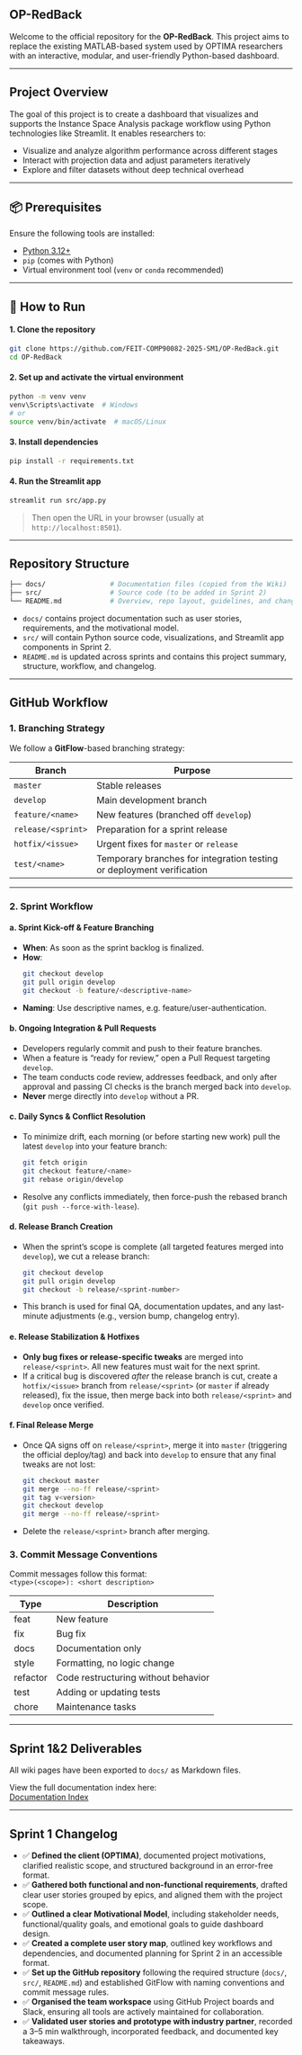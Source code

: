 ## OP-RedBack

Welcome to the official repository for the **OP-RedBack**. This project aims to replace the existing MATLAB-based system used by OPTIMA researchers with an interactive, modular, and user-friendly Python-based dashboard.

---

##  Project Overview

The goal of this project is to create a dashboard that visualizes and supports the Instance Space Analysis package workflow using Python technologies like Streamlit. It enables researchers to:

- Visualize and analyze algorithm performance across different stages
- Interact with projection data and adjust parameters iteratively
- Explore and filter datasets without deep technical overhead

---

## 📦 Prerequisites

Ensure the following tools are installed:

- [Python 3.12+](https://www.python.org/downloads/)
- `pip` (comes with Python)
- Virtual environment tool (`venv` or `conda` recommended)

---

## 🚀 How to Run

#### 1. Clone the repository

```bash
git clone https://github.com/FEIT-COMP90082-2025-SM1/OP-RedBack.git
cd OP-RedBack
```

#### 2. Set up and activate the virtual environment

```bash
python -m venv venv
venv\Scripts\activate  # Windows
# or
source venv/bin/activate  # macOS/Linux
```

#### 3. Install dependencies

```bash
pip install -r requirements.txt
```

#### 4. Run the Streamlit app

```bash
streamlit run src/app.py
```

> Then open the URL in your browser (usually at `http://localhost:8501`).

---

## Repository Structure

```bash
├── docs/                # Documentation files (copied from the Wiki)
├── src/                 # Source code (to be added in Sprint 2)
└── README.md            # Overview, repo layout, guidelines, and changelog
```

- `docs/` contains project documentation such as user stories, requirements, and the motivational model.
- `src/` will contain Python source code, visualizations, and Streamlit app components in Sprint 2.
- `README.md` is updated across sprints and contains this project summary, structure, workflow, and changelog.

---

## GitHub Workflow

### 1. Branching Strategy  
We follow a **GitFlow**-based branching strategy:

| Branch                 | Purpose                                 |
|------------------------|-----------------------------------------|
| `master`               | Stable releases                         |
| `develop`              | Main development branch                 |
| `feature/<name>`       | New features (branched off `develop`)   |
| `release/<sprint>`     | Preparation for a sprint release        |
| `hotfix/<issue>`       | Urgent fixes for `master` or `release`  |
| `test/<name>`          | Temporary branches for integration testing or deployment verification |

---
### 2. Sprint Workflow

#### a. Sprint Kick-off & Feature Branching  
- **When**: As soon as the sprint backlog is finalized.  
- **How**:  
  ```bash
  git checkout develop
  git pull origin develop
  git checkout -b feature/<descriptive-name>
  ```  
- **Naming**: Use descriptive names, e.g. feature/user-authentication.

#### b. **Ongoing Integration & Pull Requests**  
   - Developers regularly commit and push to their feature branches.  
   - When a feature is “ready for review,” open a Pull Request targeting `develop`.  
   - The team conducts code review, addresses feedback, and only after approval and passing CI checks is the branch merged back into `develop`.  
   - **Never** merge directly into `develop` without a PR.

#### c. **Daily Syncs & Conflict Resolution**  
   - To minimize drift, each morning (or before starting new work) pull the latest `develop` into your feature branch:  
     ```bash
     git fetch origin  
     git checkout feature/<name>  
     git rebase origin/develop  
     ```  
   - Resolve any conflicts immediately, then force-push the rebased branch (`git push --force-with-lease`).

#### d. **Release Branch Creation**  
   - When the sprint’s scope is complete (all targeted features merged into `develop`), we cut a release branch:  
     ```bash
     git checkout develop  
     git pull origin develop  
     git checkout -b release/<sprint-number>  
     ```  
   - This branch is used for final QA, documentation updates, and any last-minute adjustments (e.g., version bump, changelog entry).

#### e. **Release Stabilization & Hotfixes**  
   - **Only bug fixes or release-specific tweaks** are merged into `release/<sprint>`. All new features must wait for the next sprint.  
   - If a critical bug is discovered _after_ the release branch is cut, create a `hotfix/<issue>` branch from `release/<sprint>` (or `master` if already released), fix the issue, then merge back into both `release/<sprint>` and `develop` once verified.

#### f. **Final Release Merge**  
   - Once QA signs off on `release/<sprint>`, merge it into `master` (triggering the official deploy/tag) and back into `develop` to ensure that any final tweaks are not lost:  
     ```bash
     git checkout master  
     git merge --no-ff release/<sprint>  
     git tag v<version>  
     git checkout develop  
     git merge --no-ff release/<sprint>  
     ```  
   - Delete the `release/<sprint>` branch after merging.

### 3. Commit Message Conventions

 Commit messages follow this format:  
`<type>(<scope>): <short description>`

| Type      | Description                            |
|-----------|----------------------------------------|
| feat      | New feature                            |
| fix       | Bug fix                                |
| docs      | Documentation only                     |
| style     | Formatting, no logic change            |
| refactor  | Code restructuring without behavior    |
| test      | Adding or updating tests               |
| chore     | Maintenance tasks                      |

---

##  Sprint 1&2 Deliverables

All wiki pages have been exported to `docs/` as Markdown files.

View the full documentation index here:  
[Documentation Index](./docs/README.md)

---

## Sprint 1 Changelog

- ✅ **Defined the client (OPTIMA)**, documented project motivations, clarified realistic scope, and structured background in an error-free format.  
- ✅ **Gathered both functional and non-functional requirements**, drafted clear user stories grouped by epics, and aligned them with the project scope.
- ✅ **Outlined a clear Motivational Model**, including stakeholder needs, functional/quality goals, and emotional goals to guide dashboard design.  
- ✅ **Created a complete user story map**, outlined key workflows and dependencies, and documented planning for Sprint 2 in an accessible format.  
- ✅ **Set up the GitHub repository** following the required structure (`docs/`, `src/`, `README.md`) and established GitFlow with naming conventions and commit message rules.  
- ✅ **Organised the team workspace** using GitHub Project boards and Slack, ensuring all tools are actively maintained for collaboration.  
- ✅ **Validated user stories and prototype with industry partner**, recorded a 3–5 min walkthrough, incorporated feedback, and documented key takeaways.  


